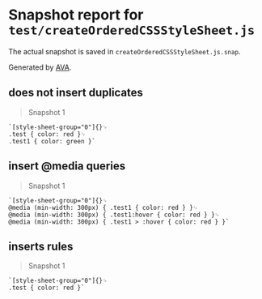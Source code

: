 # Snapshot report for `test/createOrderedCSSStyleSheet.js`

The actual snapshot is saved in `createOrderedCSSStyleSheet.js.snap`.

Generated by [AVA](https://ava.li).

## does not insert duplicates

> Snapshot 1

    `[style-sheet-group="0"]{}␊
    .test { color: red }␊
    .test1 { color: green }`

## insert @media queries

> Snapshot 1

    `[style-sheet-group="0"]{}␊
    @media (min-width: 300px) { .test1 { color: red } }␊
    @media (min-width: 300px) { .test1:hover { color: red } }␊
    @media (min-width: 300px) { .test1 > :hover { color: red } }`

## inserts rules

> Snapshot 1

    `[style-sheet-group="0"]{}␊
    .test { color: red }`
